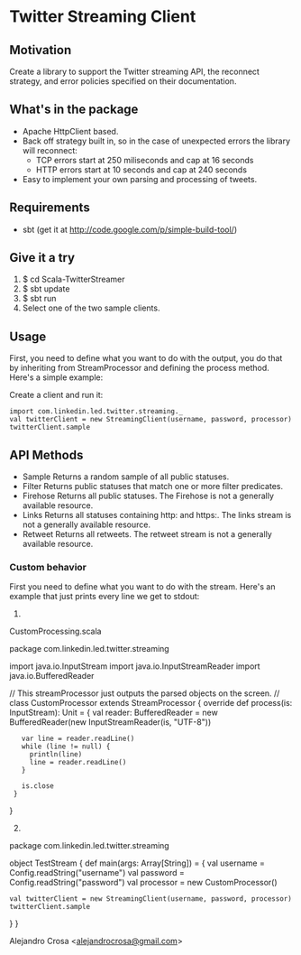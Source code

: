 # Twitter Streaming Client

## Motivation
Create a library to support the Twitter streaming API, the reconnect strategy, and error policies specified on their documentation.

## What's in the package

- Apache HttpClient based.
- Back off strategy built in, so in the case of unexpected errors the library will reconnect:
  - TCP errors start at 250 miliseconds and cap at 16 seconds
  - HTTP errors start at 10 seconds and cap at 240 seconds
- Easy to implement your own parsing and processing of tweets.

## Requirements

- sbt (get it at http://code.google.com/p/simple-build-tool/)

## Give it a try

1. $ cd Scala-TwitterStreamer
2. $ sbt update
3. $ sbt run
4. Select one of the two sample clients.

## Usage

First, you need to define what you want to do with the output, you do that by inheriting from StreamProcessor and defining the process method. Here's a simple example:

Create a client and run it:

    import com.linkedin.led.twitter.streaming._
    val twitterClient = new StreamingClient(username, password, processor)
    twitterClient.sample

## API Methods
- Sample Returns a random sample of all public statuses.
- Filter Returns public statuses that match one or more filter predicates.
- Firehose Returns all public statuses. The Firehose is not a generally available resource.
- Links Returns all statuses containing http: and https:. The links stream is not a generally available resource.
- Retweet Returns all retweets. The retweet stream is not a generally available resource.

### Custom behavior
First you need to define what you want to do with the stream. Here's an example that just prints every line we get to stdout:

1.
CustomProcessing.scala

   package com.linkedin.led.twitter.streaming

   import java.io.InputStream
   import java.io.InputStreamReader
   import java.io.BufferedReader

   // This streamProcessor just outputs the parsed objects on the screen.
   //
   class CustomProcessor extends StreamProcessor {
     override def process(is: InputStream): Unit = {
       val reader: BufferedReader = new BufferedReader(new InputStreamReader(is, "UTF-8"))

       var line = reader.readLine()
       while (line != null) {
         println(line)
         line = reader.readLine()
       }

       is.close
     }
   }

2.
package com.linkedin.led.twitter.streaming

object TestStream {
  def main(args: Array[String]) = {
    val username = Config.readString("username")
    val password = Config.readString("password")
    val processor = new CustomProcessor()

    val twitterClient = new StreamingClient(username, password, processor)
    twitterClient.sample
  }
}

Alejandro Crosa <<alejandrocrosa@gmail.com>>

